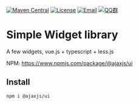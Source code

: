 [![Maven Central](https://img.shields.io/npm/v/@ajaxjs/ui.svg?sanitize=true)](https://www.npmjs.com/package/@ajaxjs/ui)
[![License](https://img.shields.io/badge/license-Apache--2.0-green.svg?longCache=true&style=flat)](http://www.apache.org/licenses/LICENSE-2.0.txt)
[![Email](https://img.shields.io/badge/Contact--me-Email-orange.svg)](mailto:frank@ajaxjs.com)
[![QQ群](https://framework.ajaxjs.com/static/qq.svg)](https://shang.qq.com/wpa/qunwpa?idkey=3877893a4ed3a5f0be01e809e7ac120e346102bd550deb6692239bb42de38e22)


# Simple Widget library

A few widgets, vue.js + typescript + less.js

NPM: https://www.npmjs.com/package/@ajaxjs/ui

## Install

    npm i @ajaxjs/ui